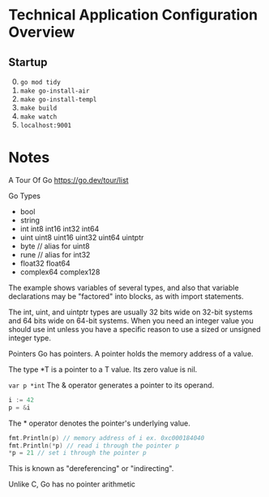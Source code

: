 # Technical Application Configuration Overview

## Startup

0. `go mod tidy`
1. `make go-install-air`
2. `make go-install-templ`
3. `make build`
4. `make watch`
5. `localhost:9001`

# Notes

A Tour Of Go
https://go.dev/tour/list

Go Types

- bool
- string
- int int8 int16 int32 int64
- uint uint8 uint16 uint32 uint64 uintptr
- byte // alias for uint8
- rune // alias for int32
- float32 float64
- complex64 complex128

The example shows variables of several types, and also that variable declarations may be "factored" into blocks,
as with import statements.

The int, uint, and uintptr types are usually 32 bits wide on 32-bit systems and 64 bits wide on 64-bit systems.
When you need an integer value you should use int unless you have a specific reason to use a sized or unsigned integer type.

Pointers
Go has pointers. A pointer holds the memory address of a value.

The type \*T is a pointer to a T value. Its zero value is nil.

`var p *int`
The & operator generates a pointer to its operand.

```go
i := 42
p = &i
```

The \* operator denotes the pointer's underlying value.

```go
fmt.Println(p) // memory address of i ex. 0xc000184040
fmt.Println(*p) // read i through the pointer p
*p = 21 // set i through the pointer p
```

This is known as "dereferencing" or "indirecting".

Unlike C, Go has no pointer arithmetic
